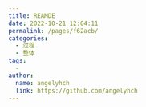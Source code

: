 ```yaml
---
title: REAMDE
date: 2022-10-21 12:04:11
permalink: /pages/f62acb/
categories:
  - 过程
  - 整体
tags:
  - 
author: 
  name: angelyhch
  link: https://github.com/angelyhch
---
```

